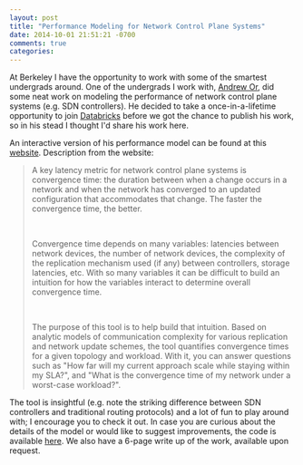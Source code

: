 ```yaml
---
layout: post
title: "Performance Modeling for Network Control Plane Systems"
date: 2014-10-01 21:51:21 -0700
comments: true
categories: 
---
```


At Berkeley I have the opportunity to work with some of the smartest undergrads around. One of the undergrads I work with,
[Andrew Or](https://plus.google.com/109177137524762864782/about), did some neat work on modeling the performance of network control plane systems (e.g. SDN controllers).
He decided to take a once-in-a-lifetime opportunity to join [Databricks](http://databricks.com/) before we got the chance to publish his work, so in his stead I thought
I'd share his work here.

An interactive version of his performance model can be found at this [website](http://www.eecs.berkeley.edu/~rcs/research/convergence_modeling/). Description from the website:

<blockquote>
<p>A key latency metric for network control plane systems is convergence time: the duration between when a change occurs in a network and when the network has converged to an updated configuration that accommodates that change. The faster the convergence time, the better.<p><br />

<p>Convergence time depends on many variables: latencies between network devices, the number of network devices, the complexity of the replication mechanism used (if any) between controllers, storage latencies, etc. With so many variables it can be difficult to build an intuition for how the variables interact to determine overall convergence time.</p><br />

<p>The purpose of this tool is to help build that intuition. Based on analytic models of communication complexity for various replication and network update schemes, the tool quantifies convergence times for a given topology and workload. With it, you can answer questions such as "How far will my current approach scale while staying within my SLA?", and "What is the convergence time of my network under a worst-case workload?".</p>
</blockquote>

The tool is insightful (e.g.
note the striking difference between SDN controllers and traditional routing protocols) and a lot of fun to play around with; I encourage you to check it out.
In case you are curious about the details of the model or would like to suggest
improvements, the code is available [here](https://github.com/andrewor14/web-model). We also have a 6-page write up of the work, available upon request.
